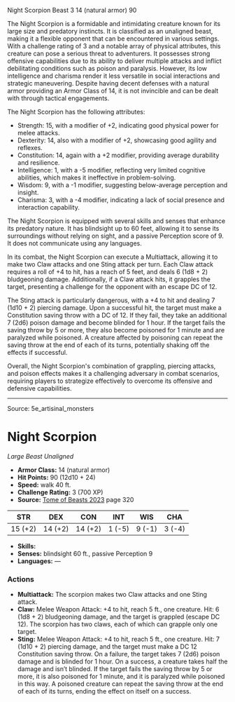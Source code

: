 <MonsterName/>Night Scorpion</MonsterName>
<CreatureType/>Beast</CreatureType>
<CR/>3</CR>
<AC/>14 (natural armor)</AC>
<HP/>90</HP>
<summary>The Night Scorpion is a formidable and intimidating creature known for its large size and predatory instincts. It is classified as an unaligned beast, making it a flexible opponent that can be encountered in various settings. With a challenge rating of 3 and a notable array of physical attributes, this creature can pose a serious threat to adventurers. It possesses strong offensive capabilities due to its ability to deliver multiple attacks and inflict debilitating conditions such as poison and paralysis. However, its low intelligence and charisma render it less versatile in social interactions and strategic maneuvering. Despite having decent defenses with a natural armor providing an Armor Class of 14, it is not invincible and can be dealt with through tactical engagements.</summary>

<detail>

The Night Scorpion has the following attributes: 
- Strength: 15, with a modifier of +2, indicating good physical power for melee attacks.
- Dexterity: 14, also with a modifier of +2, showcasing good agility and reflexes.
- Constitution: 14, again with a +2 modifier, providing average durability and resilience.
- Intelligence: 1, with a -5 modifier, reflecting very limited cognitive abilities, which makes it ineffective in problem-solving.
- Wisdom: 9, with a -1 modifier, suggesting below-average perception and insight.
- Charisma: 3, with a -4 modifier, indicating a lack of social presence and interaction capability.

The Night Scorpion is equipped with several skills and senses that enhance its predatory nature. It has blindsight up to 60 feet, allowing it to sense its surroundings without relying on sight, and a passive Perception score of 9. It does not communicate using any languages.

In its combat, the Night Scorpion can execute a Multiattack, allowing it to make two Claw attacks and one Sting attack per turn. Each Claw attack requires a roll of +4 to hit, has a reach of 5 feet, and deals 6 (1d8 + 2) bludgeoning damage. Additionally, if a Claw attack hits, it grapples the target, presenting a challenge for the opponent with an escape DC of 12.

The Sting attack is particularly dangerous, with a +4 to hit and dealing 7 (1d10 + 2) piercing damage. Upon a successful hit, the target must make a Constitution saving throw with a DC of 12. If they fail, they take an additional 7 (2d6) poison damage and become blinded for 1 hour. If the target fails the saving throw by 5 or more, they also become poisoned for 1 minute and are paralyzed while poisoned. A creature affected by poisoning can repeat the saving throw at the end of each of its turns, potentially shaking off the effects if successful.

Overall, the Night Scorpion's combination of grappling, piercing attacks, and poison effects makes it a challenging adversary in combat scenarios, requiring players to strategize effectively to overcome its offensive and defensive capabilities.</detail>



---

Source: 5e_artisinal_monsters

# Night Scorpion

*Large* *Beast* *Unaligned*

- **Armor Class:** 14 (natural armor)
- **Hit Points:** 90 (12d10 + 24)
- **Speed:** walk 40 ft.
- **Challenge Rating:** 3 (700 XP)
- **Source:** [Tome of Beasts 2023](https://koboldpress.com/kpstore/product/tome-of-beasts-1-2023-edition/) page 320

| STR | DEX | CON | INT | WIS | CHA |
| --- | --- | --- | --- | --- | --- |
| 15 (+2) | 14 (+2) | 14 (+2) | 1 (-5) | 9 (-1) | 3 (-4) |

- **Skills:** 
- **Senses:** blindsight 60 ft., passive Perception 9
- **Languages:** —

### Actions

- **Multiattack:** The scorpion makes two Claw attacks and one Sting attack.
- **Claw:** Melee Weapon Attack: +4 to hit, reach 5 ft., one creature. Hit: 6 (1d8 + 2) bludgeoning damage, and the target is grappled (escape DC 12). The scorpion has two claws, each of which can grapple only one target.
- **Sting:** Melee Weapon Attack: +4 to hit, reach 5 ft., one creature. Hit: 7 (1d10 + 2) piercing damage, and the target must make a DC 12 Constitution saving throw. On a failure, the target takes 7 (2d6) poison damage and is blinded for 1 hour. On a success, a creature takes half the damage and isn’t blinded. If the target fails the saving throw by 5 or more, it is also poisoned for 1 minute, and it is paralyzed while poisoned in this way. A poisoned creature can repeat the saving throw at the end of each of its turns, ending the effect on itself on a success.


